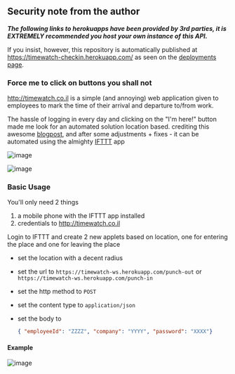 ## Security note from the author
***The following links to herokuapps have been provided by 3rd parties, it is EXTREMELY recommended you host your own instance of this API.***

If you insist, however, this repository is automatically published at https://timewatch-checkin.herokuapp.com/ as seen on the [deployments page](https://github.com/DeanF/timewatch-punch/deployments).

### Force me to click on buttons you shall not

http://timewatch.co.il is a simple (and annoying) web application given to employees to mark the time of their arrival and departure to/from work.  

The hassle of logging in every day and clicking on the "I'm here!" button made me look for an automated solution location based. crediting this awesome [blogpost](https://deanf.me/2017/02/24/automate-heroku-ifttt-maker/), and after some adjustments + fixes - it can be automated using the almighty [IFTTT](https://ifttt.com)  app


![image](https://user-images.githubusercontent.com/1287098/49186951-a5e4fd80-f36e-11e8-8a87-199093855d1b.png)

![image](https://user-images.githubusercontent.com/1287098/49186995-d167e800-f36e-11e8-82d4-84aafbf7fb16.png)



### Basic Usage

You'll only need 2 things
1. a mobile phone with the IFTTT app installed
1. credentials to http://timewatch.co.il


Login to IFTTT and create 2 new applets based on location, one for entering the place and one for leaving the place

- set the location with a decent radius

- set the url to `https://timewatch-ws.herokuapp.com/punch-out` or `https://timewatch-ws.herokuapp.com/punch-in`

- set the http method to `POST`

- set the content type to `application/json`

- set the body to

    ```json
    { "employeeId": "ZZZZ", "company": "YYYY", "password": "XXXX"}
    ```
    
#### Example

![image](https://user-images.githubusercontent.com/1287098/49187248-91553500-f36f-11e8-9f81-561f0bf93ac8.png)

